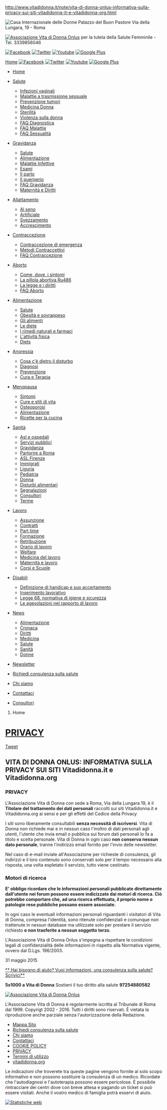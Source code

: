 http://www.vitadidonna.it/note/vita-di-donna-onlus-informativa-sulla-privacy-sui-siti-vitadidonna-it-e-vitadidonna-org.html

<img src="http://www.vitadidonna.it/templates/vitadidonna_responsive/images/logo_casa_internazionale.jpeg" alt="Casa Internazionale delle Donne" class="img-responsive center-block" />
Palazzo del Buon Pastore
Via della Lungara, 19 - Roma

[<img src="http://www.vitadidonna.it/templates/vitadidonna_responsive/images/logo.png" title="Associazione Vita di Donna Onlus" alt="Associazione Vita di Donna Onlus" class="img-responsive center-block" />](http://www.vitadidonna.it/)
per la tutela della Salute Femminile - Tel. 3339856046

[![Facebook](http://www.vitadidonna.it/templates/vitadidonna_responsive/images/ico_facebook.png "Facebook")](http://www.facebook.com/VitadiDonnaOnlus "Seguici su Facebook") [![Twitter](http://www.vitadidonna.it/templates/vitadidonna_responsive/images/ico_twitter.png "Twitter")](http://twitter.com/VitadiDonna "Seguici su Twitter") [![Youtube](http://www.vitadidonna.it/templates/vitadidonna_responsive/images/ico_youtube.png "Youtube")](https://www.youtube.com/channel/UCRpGn86N-XYCC19wmIGssrw "Seguici su Youtube") [![Google Plus](http://www.vitadidonna.it/templates/vitadidonna_responsive/images/ico_gplus.png "Google Plus")](https://plus.google.com/116460547735899019523 "Seguici su Google +")

<span class="icon-bar"></span> <span class="icon-bar"></span> <span class="icon-bar"></span>
<a href="http://www.vitadidonna.it" class="navbar-brand hidden-lg hidden-md hidden-sm">Home</a>
[![Facebook](http://www.vitadidonna.it/templates/vitadidonna_responsive/images/ico_facebook.png "Facebook")](http://www.facebook.com/VitadiDonnaOnlus "Seguici su Facebook") [![Twitter](http://www.vitadidonna.it/templates/vitadidonna_responsive/images/ico_twitter.png "Twitter")](http://twitter.com/VitadiDonna "Seguici su Twitter") [![Youtube](http://www.vitadidonna.it/templates/vitadidonna_responsive/images/ico_youtube.png "Youtube")](https://www.youtube.com/channel/UCRpGn86N-XYCC19wmIGssrw "Seguici su Youtube") [![Google Plus](http://www.vitadidonna.it/templates/vitadidonna_responsive/images/ico_gplus.png "Google Plus")](https://plus.google.com/116460547735899019523 "Seguici su Google +")

-   [Home](http://www.vitadidonna.it/)
-   <a href="http://www.vitadidonna.it/salute/" class="dropdown-toggle">Salute</a>
    -   [Infezioni vaginali](http://www.vitadidonna.it/salute/infezioni-vaginali/)
    -   [Malattie a trasmissione sessuale](http://www.vitadidonna.it/salute/malattie-trasmissione-sessuale/)
    -   [Prevenzione tumori](http://www.vitadidonna.it/salute/prevenzione-tumori/)
    -   [Medicina Donna](http://www.vitadidonna.it/salute/medicina/)
    -   [Sterilità](http://www.vitadidonna.it/salute/sterilita/)
    -   [Violenza sulla donna](http://www.vitadidonna.it/salute/violenza/)
    -   [FAQ Diagnostica](http://www.vitadidonna.it/salute/faq-diagnostica/)
    -   [FAQ Malattie](http://www.vitadidonna.it/salute/faq-malattie/)
    -   [FAQ Sessualità](http://www.vitadidonna.it/salute/faq-sessualita/)
-   <a href="http://www.vitadidonna.it/gravidanza/" class="dropdown-toggle">Gravidanza</a>
    -   [Salute](http://www.vitadidonna.it/gravidanza/salute/)
    -   [Alimentazione](http://www.vitadidonna.it/gravidanza/alimentazione/)
    -   [Malattie Infettive](http://www.vitadidonna.it/gravidanza/malattie-infettive/)
    -   [Esami](http://www.vitadidonna.it/gravidanza/esami/)
    -   [Il parto](http://www.vitadidonna.it/gravidanza/parto/)
    -   [Il puerperio](http://www.vitadidonna.it/gravidanza/puerperio/)
    -   [FAQ Gravidanza](http://www.vitadidonna.it/gravidanza/faq/)
    -   [Maternità e Diritti](http://www.vitadidonna.it/gravidanza/maternita/)
-   <a href="http://www.vitadidonna.it/allattamento/" class="dropdown-toggle">Allattamento</a>
    -   [Al seno](http://www.vitadidonna.it/allattamento/al-seno/)
    -   [Artificiale](http://www.vitadidonna.it/allattamento/artificiale/)
    -   [Svezzamento](http://www.vitadidonna.it/allattamento/svezzamento/)
    -   [Accrescimento](http://www.vitadidonna.it/allattamento/accrescimento/)
-   <a href="http://www.vitadidonna.it/contraccezione/" class="dropdown-toggle">Contraccezione</a>
    -   [Contraccezione di emergenza](http://www.vitadidonna.it/contraccezione/metodi/)
    -   [Metodi Contraccettivi](http://www.vitadidonna.it/contraccezione/emergenza/)
    -   [FAQ Contraccezione](http://www.vitadidonna.it/contraccezione/faq/)
-   <a href="http://www.vitadidonna.it/aborto/" class="dropdown-toggle">Aborto</a>
    -   [Come, dove, i sintomi](http://www.vitadidonna.it/aborto/sintomi/)
    -   [La pillola abortiva Ru486](http://www.vitadidonna.it/aborto/pillola-abortiva-ru486/)
    -   [La legge e i diritti](http://www.vitadidonna.it/aborto/legge/)
    -   [FAQ Aborto](http://www.vitadidonna.it/aborto/faq/)
-   <a href="http://www.vitadidonna.it/alimentazione/" class="dropdown-toggle">Alimentazione</a>
    -   [Salute](http://www.vitadidonna.it/alimentazione/salute/)
    -   [Obesità e sovrappeso](http://www.vitadidonna.it/alimentazione/obesita/)
    -   [Gli alimenti](http://www.vitadidonna.it/alimentazione/alimenti/)
    -   [Le diete](http://www.vitadidonna.it/alimentazione/diete/)
    -   [I rimedi naturali e farmaci](http://www.vitadidonna.it/alimentazione/rimedi-naturali-farmaci/)
    -   [L'attività fisica](http://www.vitadidonna.it/alimentazione/attivita-fisica/)
    -   [Diets](http://www.vitadidonna.it/alimentazione/diets/)
-   <a href="http://www.vitadidonna.it/anoressia/" class="dropdown-toggle">Anoressia</a>
    -   [Cosa c'è dietro il disturbo](http://www.vitadidonna.it/anoressia/disturbi/)
    -   [Diagnosi](http://www.vitadidonna.it/anoressia/diagnosi/)
    -   [Prevenzione](http://www.vitadidonna.it/anoressia/prevenzione/)
    -   [Cura e Terapia](http://www.vitadidonna.it/anoressia/cura-terapia/)
-   <a href="http://www.vitadidonna.it/menopausa/" class="dropdown-toggle">Menopausa</a>
    -   [Sintomi](http://www.vitadidonna.it/menopausa/sintomi/)
    -   [Cure e stili di vita](http://www.vitadidonna.it/menopausa/cure/)
    -   [Osteoporosi](http://www.vitadidonna.it/menopausa/osteoporosi/)
    -   [Alimentazione](http://www.vitadidonna.it/menopausa/alimentazione/)
    -   [Ricette per la cucina](http://www.vitadidonna.it/menopausa/ricette-cucina/)
-   <a href="http://www.vitadidonna.it/sanita/" class="dropdown-toggle">Sanità</a>
    -   [Asl e ospedali](http://www.vitadidonna.it/sanita/asl-ospedali/)
    -   [Servizi pubblici](http://www.vitadidonna.it/sanita/servizi-pubblici/)
    -   [Gravidanza](http://www.vitadidonna.it/sanita/gravidanza/)
    -   [Partorire a Roma](http://www.vitadidonna.it/sanita/luoghi-parto-roma/)
    -   [ASL Firenze](http://www.vitadidonna.it/sanita/asl-firenze/)
    -   [Immigrati](http://www.vitadidonna.it/sanita/immigrati/)
    -   [Liguria](http://www.vitadidonna.it/sanita/liguria/)
    -   [Pediatria](http://www.vitadidonna.it/sanita/pediatria/)
    -   [Donna](http://www.vitadidonna.it/sanita/donna/)
    -   [Disturbi alimentari](http://www.vitadidonna.it/sanita/disturbi-alimentari/)
    -   [Segnalazioni](http://www.vitadidonna.it/sanita/consultori/)
    -   [Consultori](http://www.vitadidonna.it/sanita/consultori-familiari/)
    -   [Terme](http://www.vitadidonna.it/sanita/cure-termali/)
-   <a href="http://www.vitadidonna.it/lavoro/" class="dropdown-toggle">Lavoro</a>
    -   [Assunzione](http://www.vitadidonna.it/lavoro/assunzione/)
    -   [Contratti](http://www.vitadidonna.it/lavoro/contratti/)
    -   [Part time](http://www.vitadidonna.it/lavoro/part-time/)
    -   [Formazione](http://www.vitadidonna.it/lavoro/formazione/)
    -   [Retribuzione](http://www.vitadidonna.it/lavoro/retribuzione/)
    -   [Orario di lavoro](http://www.vitadidonna.it/lavoro/orario/)
    -   [Welfare](http://www.vitadidonna.it/lavoro/welfare/)
    -   [Medicina del lavoro](http://www.vitadidonna.it/lavoro/medicina/)
    -   [Maternità e lavoro](http://www.vitadidonna.it/lavoro/maternita/)
    -   [Corsi e Scuole](http://www.vitadidonna.it/lavoro/corsi-scuole/)
-   <a href="http://www.vitadidonna.it/disabili/" class="dropdown-toggle">Disabili</a>
    -   [Definizione di handicap e suo accertamento](http://www.vitadidonna.it/disabili/definizione/)
    -   [Inserimento lavorativo](http://www.vitadidonna.it/disabili/inserimento-lavorativo/)
    -   [Legge 68, normativa di igiene e sicurezza](http://www.vitadidonna.it/disabili/legge-68/)
    -   [Le agevolazioni nel rapporto di lavoro](http://www.vitadidonna.it/disabili/agevolazioni-lavoro/)
-   <a href="http://www.vitadidonna.it/news/" class="dropdown-toggle">News</a>
    -   [Alimentazione](http://www.vitadidonna.it/news/alimentazione/)
    -   [Cronaca](http://www.vitadidonna.it/news/cronaca/)
    -   [Diritti](http://www.vitadidonna.it/news/diritti/)
    -   [Medicina](http://www.vitadidonna.it/news/medicina/)
    -   [Salute](http://www.vitadidonna.it/news/salute/)
    -   [Sanità](http://www.vitadidonna.it/news/sanita/)
    -   [Donne](http://www.vitadidonna.it/news/donne/)

-   [Newsletter](http://www.vitadidonna.it/newsletter)
-   [Richiedi consulenza sulla salute](http://www.vitadidonna.it/consulenze.html)
-   [Chi siamo](http://www.vitadidonna.it/chi-siamo/)
-   [Contattaci](http://www.vitadidonna.it/contattaci/)
-   [Consultori](http://consultori.vitadidonna.it/)

1.  Home

[PRIVACY](http://www.vitadidonna.it/note/vita-di-donna-onlus-informativa-sulla-privacy-sui-siti-vitadidonna-it-e-vitadidonna-org.html)
======================================================================================================================================

<a href="https://twitter.com/share" class="twitter-share-button">Tweet</a>

VITA DI DONNA ONLUS: INFORMATIVA SULLA PRIVACY SUI SITI Vitadidonna.it e Vitadidonna.org
----------------------------------------------------------------------------------------

### PRIVACY

L'Associazione Vita di Donna con sede a Roma, Via della Lungara 19, è il **Titolare del trattamento dei dati personali** raccolti sui siti Vitadidonna.it e Vitadidonna.org ai sensi e per gli effetti del Codice della Privacy

I siti sono liberamente consultabili **senza necessità di iscriversi**. Vita di Donna non richiede mai e in nessun caso l'inoltro di dati personali agli utenti, l'utente che invia email o pubblica sui forum dati personali lo fa a titolo e scelta personale. Vita di Donna in ogni caso **non conserva nessun dato personale**, tranne l'indirizzo email fornito per l'invio delle newsletter.

Nel caso di e-mail inviate all'Associazione per richieste di consulenza, gli indirizzi e il loro contenuto sono conservati solo per il tempo necessario alla risposta, una volta espletato il servizio, tutto viene cestinato.

### Motori di ricerca

**E' obbligo ricordare che le informazioni personali pubblicate direttamente dall'utente nei forum possono essere indicizzate dai motori di ricerca. Ciò potrebbe comportare che, ad una ricerca effettuata, il proprio nome o patologie rese pubbliche possano essere associate.**

In ogni caso le eventuali informazioni personali riguardanti i visitatori di Vita di Donna, compresa l'identità, sono ritenute confidenziali e comunque non trattenute in nessun database ma utilizzate solo per prestare il servizio richiesto **e non trasferite a nessun soggetto terzo**.

L'Associazione Vita di Donna Onlus s'impegna a rispettare le condizioni legali di confidenzialità delle informazioni in rispetto alla Normativa vigente, ovvero dal D.Lgs. 196/2003.

31 maggio 2015

[**
Hai bisogno di aiuto? Vuoi informazioni, una consulenza sulla salute? Scrivici**](http://www.vitadidonna.it/consulenze.html)

**5x1000 a Vita di Donna**
Sostieni il tuo diritto alla salute
**97254880582**

[![Associazione Vita di Donna Onlus](http://www.vitadidonna.it/templates/vitadidonna_responsive/images/logo_footer.jpg)](http://www.vitadidonna.it/)

L'Associazione Vita di Donna è regolarmente iscritta al Tribunale di Roma dal 1999.
Copyrigt 2002 - 2016. Tutti i diritti sono riservati. È vietata la riproduzione anche parziale senza l'autorizzazione della Redazione.

-   [Mappa Sito](http://www.vitadidonna.it/mappa-sito)
-   [Richiedi consulenza sulla salute](http://www.vitadidonna.it/consulenze.html)
-   [Chi siamo](http://www.vitadidonna.it/chi-siamo/)
-   [Contattaci](http://www.vitadidonna.it/contattaci/)
-   [COOKIE POLICY](http://www.vitadidonna.it/note/vita-di-donna-onlus-informativa-estesa-cookie-policy-sui-siti-vitadidonna-it-e-vitadidonna-org.html)
-   [PRIVACY](http://www.vitadidonna.it/note/vita-di-donna-onlus-informativa-sulla-privacy-sui-siti-vitadidonna-it-e-vitadidonna-org.html)
-   [Termini di utilizzo](http://www.vitadidonna.it/note/note-sulla-pubblicita-e-la-privacy.html)
-   [vitadidonna.org](http://www.vitadidonna.org)

Le indicazioni che troverete tra queste pagine vengono fornite al solo scopo informativo e non possono sostituire la consulenza di un medico.
Ricordate che l'autodiagnosi e l'autoterapia possono essere pericolose. È possibile rintracciare dei centri dove con breve attesa e pagando un ticket si può essere visitati.
Anche il vostro medico di famiglia potrà esservi di aiuto.

[![Statistiche web](http://www.shinystat.com/cgi-bin/shinystat.cgi?USER=vitadidonna&P=2)](http://www.shinystat.com/it)
